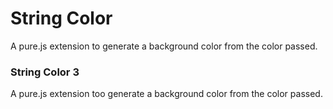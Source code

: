 # String Color
A pure.js extension to generate a background color from the color passed.

### String Color 3
A pure.js extension too generate a background color from the color passed.